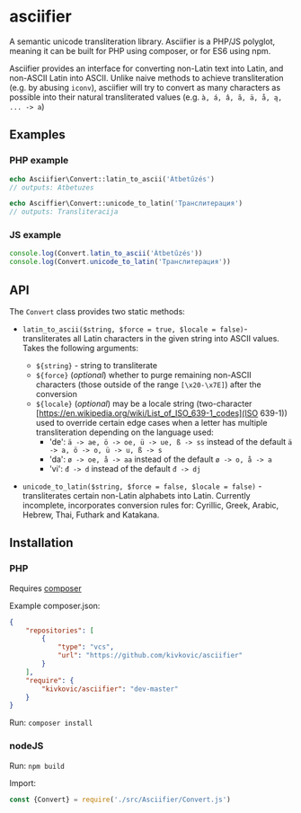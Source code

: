 # asciifier

A semantic unicode transliteration library. Asciifier is a PHP/JS polyglot, meaning it can be built for PHP using composer, or for ES6 using npm.

Asciifier provides an interface for converting non-Latin text into Latin, and non-ASCII Latin into ASCII. Unlike naive methods to achieve transliteration (e.g. by abusing `iconv`), asciifier will try to convert as many characters as possible into their natural transliterated values (e.g. `à, á, â, ã, ä, å, ą, ... -> a`)

## Examples

### PHP example

```php
echo Asciifier\Convert::latin_to_ascii('Átbetűzés')
// outputs: Atbetuzes

echo Asciffier\Convert::unicode_to_latin('Транслитерация')
// outputs: Transliteracija

```

### JS example

```js
console.log(Convert.latin_to_ascii('Átbetűzés'))
console.log(Convert.unicode_to_latin('Транслитерация'))
```

## API

The `Convert` class provides two static methods:

- `latin_to_ascii($string, $force = true, $locale = false)`- transliterates all Latin characters in the given string into ASCII values. Takes the following arguments:
  - `${string}` - string to transliterate
  - `${force}` (*optional*) whether to purge remaining non-ASCII characters (those outside of the range `[\x20-\x7E]`) after the conversion
  - `${locale}` (*optional*) may be a locale string (two-character [https://en.wikipedia.org/wiki/List_of_ISO_639-1_codes](ISO 639-1)) used to override certain edge cases when a letter has multiple transliteration depending on the language used:
    - 'de': `ä -> ae, ö -> oe, ü -> ue, ß -> ss` instead of the default `ä -> a, ö -> o, ü -> u, ß -> s`
    - 'da': `ø -> oe, å -> aa` instead of the default `ø -> o, å -> a`
    - 'vi': `đ -> d` instead of the default `đ -> dj`

- `unicode_to_latin($string, $force = false, $locale = false)` - transliterates certain non-Latin alphabets into Latin. Currently incomplete, incorporates conversion rules for: Cyrillic, Greek, Arabic, Hebrew, Thai, Futhark and Katakana.

## Installation

### PHP

Requires [composer](https://github.com/composer/composer)

Example composer.json:

```json
{
    "repositories": [
        {
            "type": "vcs",
            "url": "https://github.com/kivkovic/asciifier"
        }
    ],
    "require": {
        "kivkovic/asciifier": "dev-master"
    }
}
```

Run: `composer install`

### nodeJS

Run: `npm build`

Import: 
```js
const {Convert} = require('./src/Asciifier/Convert.js')
```